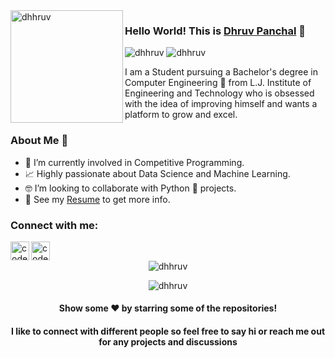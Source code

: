 <img align="left" width="180" height="180" alt="dhhruv" src="https://user-images.githubusercontent.com/72680045/102575233-bd8bac00-4118-11eb-89f5-302f8ed594f1.png" />

### Hello World! This is [Dhruv Panchal](https://dhhruv.github.io/) 👋

<p align="left"> 
	<img src="https://komarev.com/ghpvc/?username=dhhruv" alt="dhhruv" /> 
	<img src="https://badges.pufler.dev/repos/dhhruv" alt="dhhruv" /> 
</p>

I am a Student pursuing a Bachelor's degree in Computer Engineering 🎒 from L.J. Institute of Engineering and Technology who is obsessed with the idea of improving himself and wants a platform to grow and excel. 
<br>

### About Me 🚀
- 🔭 I’m currently involved in Competitive Programming.
- 📈 Highly passionate about Data Science and Machine Learning.
- 🤓 I’m looking to collaborate with Python 🐍 projects.
- 📝 See my [Resume](https://dhhruv.github.io/assets/Dhruv's%20Resume.pdf) to get more info.

### Connect with me:

[<img align="left" alt="codeSTACKr | LinkedIn" width="30px" src="https://cdn.jsdelivr.net/npm/simple-icons@v3/icons/linkedin.svg" />](https://www.linkedin.com/in/dhhruv/)
[<img align="left" alt="codeSTACKr | Instagram" width="30px" src="https://cdn.jsdelivr.net/npm/simple-icons@v3/icons/instagram.svg" />](https://www.instagram.com/dhhruv23/)
<br>

<p align="center"> <img src="https://github-readme-stats.vercel.app/api?username=dhhruv&show_icons=true" alt="dhhruv" /> </p>
<p align="center"> <img src="https://github-readme-stats.vercel.app/api/top-langs/?username=dhhruv&layout=compact" alt="dhhruv" /> </p>


<p align="center">
 <h4 align="center">Show some ❤️ by starring some of the repositories!</h4>
</p>

<p align="center">
 <h4 align="center">I like to connect with different people so feel free to say hi or reach me out for any projects and discussions</h4>
</p>